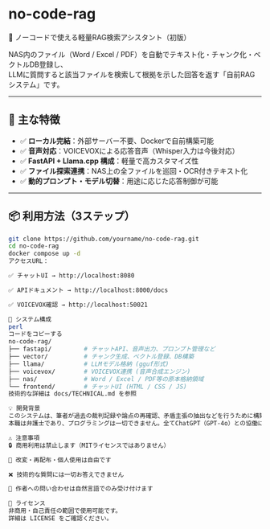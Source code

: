 # no-code-rag

🧠 ノーコードで使える軽量RAG検索アシスタント（初版）

NAS内のファイル（Word / Excel / PDF）を自動でテキスト化・チャンク化・ベクトルDB登録し、  
LLMに質問すると該当ファイルを検索して根拠を示した回答を返す「自前RAGシステム」です。

---

## 🚀 主な特徴

- ✅ **ローカル完結**：外部サーバー不要、Dockerで自前構築可能
- ✅ **音声対応**：VOICEVOXによる応答音声（Whisper入力は今後対応）
- ✅ **FastAPI + Llama.cpp 構成**：軽量で高カスタマイズ性
- ✅ **ファイル探索連携**：NAS上の全ファイルを巡回・OCR付きテキスト化
- ✅ **動的プロンプト・モデル切替**：用途に応じた応答制御が可能

---

## 📦 利用方法（3ステップ）

```bash
git clone https://github.com/yourname/no-code-rag.git
cd no-code-rag
docker compose up -d
アクセスURL：

✅ チャットUI → http://localhost:8080

✅ APIドキュメント → http://localhost:8000/docs

✅ VOICEVOX確認 → http://localhost:50021

📂 システム構成
perl
コードをコピーする
no-code-rag/
├── fastapi/         # チャットAPI、音声出力、プロンプト管理など
├── vector/          # チャンク生成、ベクトル登録、DB構築
├── llama/           # LLMモデル格納 (gguf形式)
├── voicevox/        # VOICEVOX連携 (音声合成エンジン)
├── nas/             # Word / Excel / PDF等の原本格納領域
└── frontend/        # チャットUI (HTML / CSS / JS)
技術的な詳細は docs/TECHNICAL.md を参照

💡 開発背景
このシステムは、筆者が過去の裁判記録や論点の再確認、矛盾主張の抽出などを行うために構築したものです。
本職は弁護士であり、プログラミングは一切できません。全てChatGPT（GPT-4o）との協働により作成されました。

⚠️ 注意事項
🔒 商用利用は禁止します（MITライセンスではありません）

🔧 改変・再配布・個人使用は自由です

❌ 技術的な質問には一切お答えできません

📎 作者への問い合わせは自然言語でのみ受け付けます

📄 ライセンス
非商用・自己責任の範囲で使用可能です。
詳細は LICENSE をご確認ください。